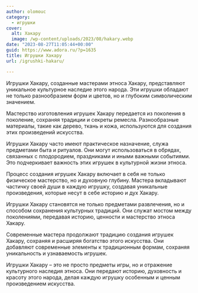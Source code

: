 ```yaml
---
author: olomouc
category:
  - игрушки
cover:
  alt: Хакару
  image: /wp-content/uploads/2023/08/hakary.webp
date: "2023-08-27T11:05:44+00:00"
guid: https://www.adora.ru/?p=1635
title: Игрушки Хакару
url: /igrushki-hakaru/

---
```

Игрушки Хакару, созданные мастерами этноса Хакару, представляют уникальное культурное наследие этого народа. Эти игрушки обладают не только разнообразием форм и цветов, но и глубоким символическим значением.

Мастерство изготовления игрушек Хакару передается из поколения в поколение, сохраняя традиции и секреты ремесла. Разнообразные материалы, такие как дерево, ткань и кожа, используются для создания этих произведений искусства.

Игрушки Хакару часто имеют практическое назначение, служа предметами быта и ритуалов. Они могут использоваться в обрядах, связанных с плодородием, праздниками и иными важными событиями. Это подчеркивает важность этих игрушек в культурной жизни этноса.

Процесс создания игрушек Хакару включает в себя не только физическое мастерство, но и духовную глубину. Мастера вкладывают частичку своей души в каждую игрушку, создавая уникальные произведения, которые несут в себе историю и дух Хакару.

Игрушки Хакару становятся не только предметами развлечения, но и способом сохранения культурных традиций. Они служат мостом между поколениями, передавая историю, ценности и мастерство этноса Хакару.

Современные мастера продолжают традицию создания игрушек Хакару, сохраняя и расширяя богатство этого искусства. Они добавляют современные элементы к традиционным формам, сохраняя уникальность и узнаваемость игрушек.

Игрушки Хакару – это не просто предметы игры, но и отражение культурного наследия этноса. Они передают историю, духовность и красоту этого народа, делая каждую игрушку особенным и ценным произведением искусства.
